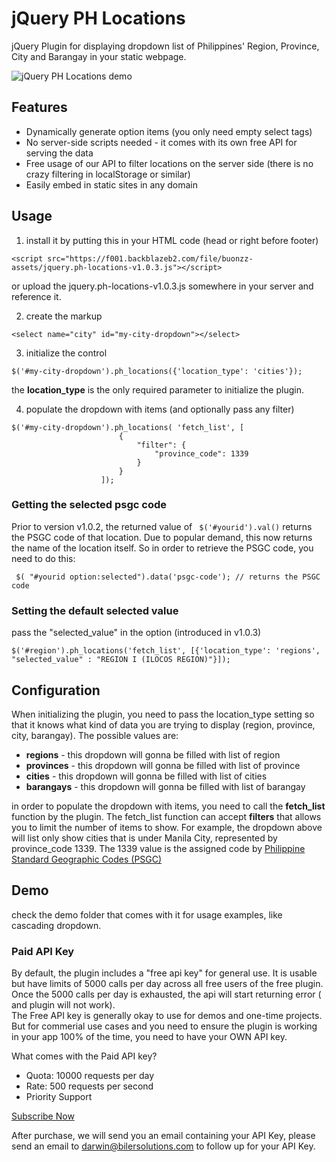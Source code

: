 # jQuery PH Locations

jQuery Plugin for displaying dropdown list of Philippines' Region, Province, City and Barangay in your static webpage.


![jQuery PH Locations demo](https://f001.backblazeb2.com/file/buonzz-assets/jquery-ph-locations-demo.gif)

## Features

* Dynamically generate option items (you only need empty select tags)
* No server-side scripts needed - it comes with its own free API for serving the data
* Free usage of our API to filter locations on the server side (there is no crazy filtering in localStorage or similar)
* Easily embed in static sites in any domain

## Usage

1. install it by putting this in your HTML code (head or right before footer)

```
<script src="https://f001.backblazeb2.com/file/buonzz-assets/jquery.ph-locations-v1.0.3.js"></script>
```
or upload the jquery.ph-locations-v1.0.3.js somewhere in your server and reference it.

2. create the markup
```
<select name="city" id="my-city-dropdown"></select>
```

3. initialize the control
```
$('#my-city-dropdown').ph_locations({'location_type': 'cities'});
```
the **location_type** is the only required parameter to initialize the plugin. 

4. populate the dropdown with items (and optionally pass any filter)

```
$('#my-city-dropdown').ph_locations( 'fetch_list', [
                        { 
                            "filter": {
                                "province_code": 1339
                            }
                        }
                    ]);
```

### Getting the selected psgc code 

Prior to version v1.0.2, the returned value of ` $('#yourid').val()` returns the PSGC code of that location. Due to popular demand, this now returns the name of the location itself. So in order to retrieve the PSGC code, you need to do this:
```
 $( "#yourid option:selected").data('psgc-code'); // returns the PSGC code
```

### Setting the default selected value
pass the "selected_value" in the option (introduced in v1.0.3)
```
$('#region').ph_locations('fetch_list', [{'location_type': 'regions', "selected_value" : "REGION I (ILOCOS REGION)"}]);
```

## Configuration 

When initializing the plugin, you need to pass the location_type setting so that it knows what kind of data you are trying to display (region, province, city, barangay). The possible values are:

* **regions** - this dropdown will gonna be filled with list of region
* **provinces** - this dropdown will gonna be filled with list of province
* **cities** - this dropdown will gonna be filled with list of cities
* **barangays** - this dropdown will gonna be filled with list of barangay

in order to populate the dropdown with items, you need to call the **fetch_list** function by the plugin. The fetch_list function can accept **filters** that allows you to limit the number of items to show. For example, the dropdown above will list only show cities that is under Manila City, represented by province_code 1339. The 1339 value is the assigned code by  [Philippine Standard Geographic Codes (PSGC)](https://psa.gov.ph/classification/psgc/)

## Demo

check the demo folder that comes with it for usage examples, like cascading dropdown.


### Paid API Key


By default, the plugin includes a "free api key" for general use. It is usable but have limits of 5000 calls per day across all free users of the free plugin.<br/>
Once the 5000 calls per day is exhausted, the api will start returning error ( and plugin will not work).<br/>
The Free API key is generally okay to use for demos and one-time projects. <br/>
But for commerial use cases and you need to ensure the plugin is working in your app 100% of the time, you need to have your OWN API key.<br/>

What comes with the Paid API key?
* Quota: 10000 requests per day
* Rate: 500 requests per second
* Priority Support

[Subscribe Now](https://www.paypal.com/webapps/billing/plans/subscribe?plan_id=P-4Y013985K3353770LMXJXGTQ)

After purchase, we will send you an email containing your API Key, please send an email to darwin@bilersolutions.com to follow up for your API Key.

